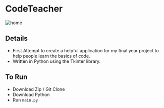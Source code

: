# CodeTeacher
![home](https://github.com/user-attachments/assets/6c68c0bf-feee-46dc-abdd-0fc1cbd127e5)

## Details
- First Attempt to create a helpful application for my final year project to help people learn the basics of code.
- Written in Python using the Tkinter library.

## To Run
- Download Zip / Git Clone
- Download Python
- Run `main.py`
